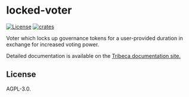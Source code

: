 # locked-voter

[![License](https://img.shields.io/badge/license-AGPL%203.0-blue)](https://github.com/TribecaHQ/tribeca/blob/master/LICENSE)
[![crates](https://img.shields.io/crates/v/locked-voter)](https://crates.io/crates/locked-voter)

Voter which locks up governance tokens for a user-provided duration in exchange for increased voting power.

Detailed documentation is available on the [Tribeca documentation site.](https://docs.tribeca.so/voting-escrow)

## License

AGPL-3.0.
